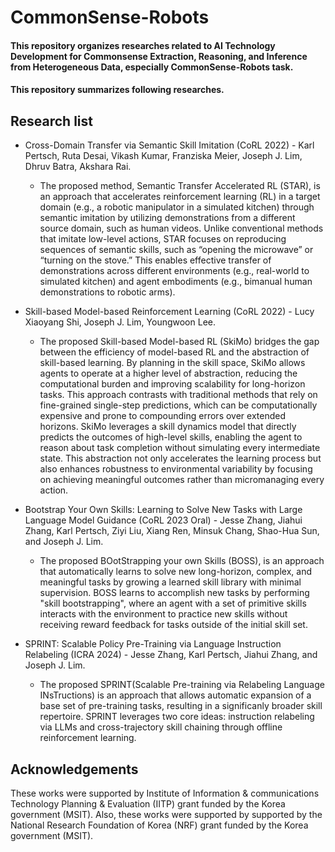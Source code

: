 # CommonSense-Robots

#### This repository organizes researches related to AI Technology Development for Commonsense Extraction, Reasoning, and Inference from Heterogeneous Data, especially CommonSense-Robots task.
#### This repository summarizes following researches.

## Research list
* Cross-Domain Transfer via Semantic Skill Imitation (CoRL 2022) - Karl Pertsch, Ruta Desai, Vikash Kumar, Franziska Meier, Joseph J. Lim, Dhruv Batra, Akshara Rai.

  * The proposed method, Semantic Transfer Accelerated RL (STAR), is an approach that accelerates reinforcement learning (RL) in a target domain (e.g., a robotic manipulator in a simulated kitchen) through semantic imitation by utilizing demonstrations from a different source domain, such as human videos. Unlike conventional methods that imitate low-level actions, STAR focuses on reproducing sequences of semantic skills, such as “opening the microwave” or “turning on the stove.” This enables effective transfer of demonstrations across different environments (e.g., real-world to simulated kitchen) and agent embodiments (e.g., bimanual human demonstrations to robotic arms).
 
* Skill-based Model-based Reinforcement Learning (CoRL 2022) - Lucy Xiaoyang Shi, Joseph J. Lim, Youngwoon Lee.

  * The proposed Skill-based Model-based RL (SkiMo) bridges the gap between the efficiency of model-based RL and the abstraction of skill-based learning. By planning in the skill space, SkiMo allows agents to operate at a higher level of abstraction, reducing the computational burden and improving scalability for long-horizon tasks. This approach contrasts with traditional methods that rely on fine-grained single-step predictions, which can be computationally expensive and prone to compounding errors over extended horizons. SkiMo leverages a skill dynamics model that directly predicts the outcomes of high-level skills, enabling the agent to reason about task completion without simulating every intermediate state. This abstraction not only accelerates the learning process but also enhances robustness to environmental variability by focusing on achieving meaningful outcomes rather than micromanaging every action.


* Bootstrap Your Own Skills: Learning to Solve New Tasks with Large Language Model Guidance (CoRL 2023 Oral) - Jesse Zhang, Jiahui Zhang, Karl Pertsch, Ziyi Liu, Xiang Ren, Minsuk Chang, Shao-Hua Sun, and Joseph J. Lim.

  * The proposed BOotStrapping your own Skills (BOSS), is an approach that automatically learns to solve new long-horizon, complex, and meaningful tasks by growing a learned skill library with minimal supervision. BOSS learns to accomplish new tasks by performing "skill bootstrapping", where an agent with a set of primitive skills interacts with the environment to practice new skills without receiving reward feedback for tasks outside of the initial skill set.
 
* SPRINT: Scalable Policy Pre-Training via Language Instruction Relabeling (ICRA 2024) - Jesse Zhang, Karl Pertsch, Jiahui Zhang, and Joseph J. Lim.

  * The proposed SPRINT(Scalable Pre-training via Relabeling Language INsTructions) is an approach that allows automatic expansion of a base set of pre-training tasks, resulting in a significanly broader skill repertoire. SPRINT leverages two core ideas: instruction relabeling via LLMs and cross-trajectory skill chaining through offline reinforcement learning.

## Acknowledgements
These works were supported by Institute of Information & communications Technology Planning & Evaluation (IITP) grant funded by the Korea government (MSIT). Also, these works were supported by supported by the National Research Foundation of Korea (NRF) grant funded by the Korea government (MSIT).
